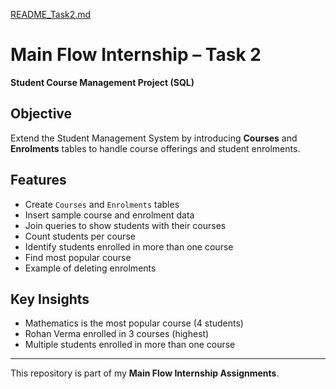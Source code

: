 [README_Task2.md](https://github.com/user-attachments/files/22184236/README_Task2.md)
# Main Flow Internship – Task 2

**Student Course Management Project (SQL)**  

## Objective
Extend the Student Management System by introducing **Courses** and **Enrolments** tables to handle course offerings and student enrolments.

## Features
- Create `Courses` and `Enrolments` tables
- Insert sample course and enrolment data
- Join queries to show students with their courses
- Count students per course
- Identify students enrolled in more than one course
- Find most popular course
- Example of deleting enrolments

## Key Insights
- Mathematics is the most popular course (4 students)
- Rohan Verma enrolled in 3 courses (highest)
- Multiple students enrolled in more than one course

---

 This repository is part of my **Main Flow Internship Assignments**.
